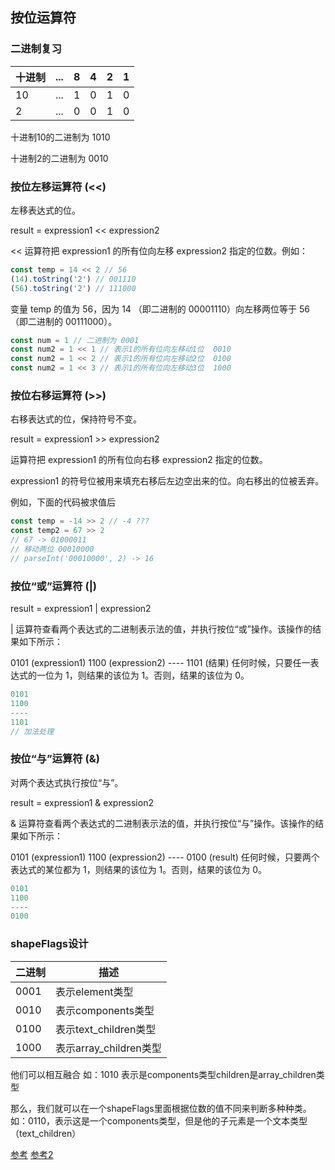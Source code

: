 
## 按位运算符

### 二进制复习

| 十进制 | ... | 8 | 4 | 2 | 1 |
| -- | --  | -- | -- | -- | -- |
| 10 | ... | 1 | 0 | 1 | 0 |
| 2  | ... | 0 | 0 | 1 | 0 |

十进制10的二进制为 1010

十进制2的二进制为 0010

### 按位左移运算符 (<<)

左移表达式的位。

result = expression1 << expression2

<< 运算符把 expression1 的所有位向左移 expression2 指定的位数。例如：

```js
const temp = 14 << 2 // 56
(14).toString('2') // 001110
(56).toString('2') // 111000
```

变量 temp 的值为 56，因为 14 （即二进制的 00001110）向左移两位等于 56 （即二进制的 00111000）。



```js
const num = 1 // 二进制为 0001
const num2 = 1 << 1 // 表示1的所有位向左移动1位  0010
const num2 = 1 << 2 // 表示1的所有位向左移动2位  0100
const num2 = 1 << 3 // 表示1的所有位向左移动3位  1000
```

### 按位右移运算符 (>>)

右移表达式的位，保持符号不变。

result = expression1 >> expression2

运算符把 expression1 的所有位向右移 expression2 指定的位数。

expression1 的符号位被用来填充右移后左边空出来的位。向右移出的位被丢弃。

例如，下面的代码被求值后

```js
const temp = -14 >> 2 // -4 ???
const temp2 = 67 >> 2 
// 67 -> 01000011
// 移动两位 00010000
// parseInt('00010000', 2) -> 16
```

### 按位“或”运算符 (|)

result = expression1 | expression2

| 运算符查看两个表达式的二进制表示法的值，并执行按位“或”操作。该操作的结果如下所示：

0101   (expression1) 1100   (expression2) ---- 1101   (结果)
任何时候，只要任一表达式的一位为 1，则结果的该位为 1。否则，结果的该位为 0。

```js
0101
1100
----
1101
// 加法处理
```

### 按位“与”运算符 (&)
对两个表达式执行按位“与”。

result = expression1 & expression2

& 运算符查看两个表达式的二进制表示法的值，并执行按位“与”操作。该操作的结果如下所示：

0101   (expression1) 1100   (expression2) ---- 0100   (result)
任何时候，只要两个表达式的某位都为 1，则结果的该位为 1。否则，结果的该位为 0。

```js
0101
1100
----
0100
```

### shapeFlags设计

| 二进制 | 描述|
| -- | -- |
| 0001 |表示element类型|
|0010 |表示components类型|
| 0100 |表示text_children类型|
| 1000 |表示array_children类型|



 他们可以相互融合
 如：1010 表示是components类型children是array_children类型

那么，我们就可以在一个shapeFlags里面根据位数的值不同来判断多种种类。
如：0110，表示这是一个components类型，但是他的子元素是一个文本类型（text_children）


[参考](https://www.php.cn/manual/view/15172.html)
[参考2](https://developer.mozilla.org/zh-CN/docs/Web/JavaScript/Guide/Expressions_and_Operators)
